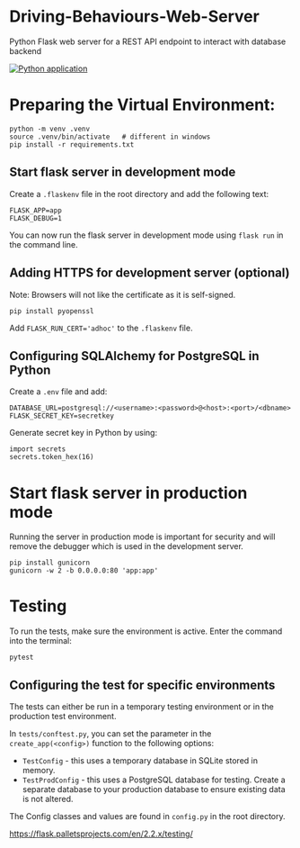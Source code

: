 # Driving-Behaviours-Web-Server
Python Flask web server for a REST API endpoint to interact with database backend

[![Python application](https://github.com/ReeceNich/Driving-Behaviours-Web-Server/actions/workflows/pytest.yml/badge.svg)](https://github.com/ReeceNich/Driving-Behaviours-Web-Server/actions/workflows/pytest.yml)

# Preparing the Virtual Environment:
```
python -m venv .venv
source .venv/bin/activate   # different in windows
pip install -r requirements.txt
```

## Start flask server in development mode
Create a `.flaskenv` file in the root directory and add the following text:
```
FLASK_APP=app
FLASK_DEBUG=1
```

You can now run the flask server in development mode using `flask run` in the command line.

## Adding HTTPS for development server (optional)
Note: Browsers will not like the certificate as it is self-signed.
```
pip install pyopenssl
```

Add `FLASK_RUN_CERT='adhoc'` to the `.flaskenv` file.

## Configuring SQLAlchemy for PostgreSQL in Python

Create a `.env` file and add:
```
DATABASE_URL=postgresql://<username>:<password>@<host>:<port>/<dbname>
FLASK_SECRET_KEY=secretkey
```

Generate secret key in Python by using:
```
import secrets
secrets.token_hex(16)
```


# Start flask server in production mode
Running the server in production mode is important for security and will remove the debugger which is used in the development server.
```
pip install gunicorn
gunicorn -w 2 -b 0.0.0.0:80 'app:app'
```

# Testing
To run the tests, make sure the environment is active.
Enter the command into the terminal:
```
pytest
```

## Configuring the test for specific environments
The tests can either be run in a temporary testing environment or in the production test environment.

In `tests/conftest.py`, you can set the parameter in the `create_app(<config>)` function to the following options:
- `TestConfig` - this uses a temporary database in SQLite stored in memory.
- `TestProdConfig` - this uses a PostgreSQL database for testing. Create a separate database to your production database to ensure existing data is not altered.

The Config classes and values are found in `config.py` in the root directory.

https://flask.palletsprojects.com/en/2.2.x/testing/